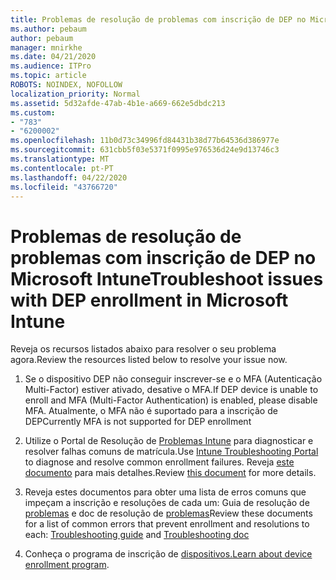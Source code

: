 ```yaml
---
title: Problemas de resolução de problemas com inscrição de DEP no Microsoft Intune
ms.author: pebaum
author: pebaum
manager: mnirkhe
ms.date: 04/21/2020
ms.audience: ITPro
ms.topic: article
ROBOTS: NOINDEX, NOFOLLOW
localization_priority: Normal
ms.assetid: 5d32afde-47ab-4b1e-a669-662e5dbdc213
ms.custom:
- "783"
- "6200002"
ms.openlocfilehash: 11b0d73c34996fd84431b38d77b64536d386977e
ms.sourcegitcommit: 631cbb5f03e5371f0995e976536d24e9d13746c3
ms.translationtype: MT
ms.contentlocale: pt-PT
ms.lasthandoff: 04/22/2020
ms.locfileid: "43766720"
---
```

# <a name="troubleshoot-issues-with-dep-enrollment-in-microsoft-intune"></a><span data-ttu-id="446e0-102">Problemas de resolução de problemas com inscrição de DEP no Microsoft Intune</span><span class="sxs-lookup"><span data-stu-id="446e0-102">Troubleshoot issues with DEP enrollment in Microsoft Intune</span></span>

<span data-ttu-id="446e0-103">Reveja os recursos listados abaixo para resolver o seu problema agora.</span><span class="sxs-lookup"><span data-stu-id="446e0-103">Review the resources listed below to resolve your issue now.</span></span>
  
1. <span data-ttu-id="446e0-104">Se o dispositivo DEP não conseguir inscrever-se e o MFA (Autenticação Multi-Factor) estiver ativado, desative o MFA.</span><span class="sxs-lookup"><span data-stu-id="446e0-104">If DEP device is unable to enroll and MFA (Multi-Factor Authentication) is enabled, please disable MFA.</span></span> <span data-ttu-id="446e0-105">Atualmente, o MFA não é suportado para a inscrição de DEP</span><span class="sxs-lookup"><span data-stu-id="446e0-105">Currently MFA is not supported for DEP enrollment</span></span>

2. <span data-ttu-id="446e0-106">Utilize o Portal de Resolução de [Problemas Intune](https://devicemanagement.microsoft.com/#blade/Microsoft_Intune_DeviceSettings/TroubleshootBlade) para diagnosticar e resolver falhas comuns de matrícula.</span><span class="sxs-lookup"><span data-stu-id="446e0-106">Use [Intune Troubleshooting Portal](https://devicemanagement.microsoft.com/#blade/Microsoft_Intune_DeviceSettings/TroubleshootBlade) to diagnose and resolve common enrollment failures.</span></span> <span data-ttu-id="446e0-107">Reveja [este documento](https://docs.microsoft.com/intune/help-desk-operators) para mais detalhes.</span><span class="sxs-lookup"><span data-stu-id="446e0-107">Review [this document](https://docs.microsoft.com/intune/help-desk-operators) for more details.</span></span>

3. <span data-ttu-id="446e0-108">Reveja estes documentos para obter uma lista de erros comuns que impeçam a inscrição e resoluções de cada um: Guia de resolução de [problemas](https://support.microsoft.com/help/4039809/troubleshooting-ios-device-enrollment-in-intune) e doc de resolução de [problemas](https://docs.microsoft.com/intune-classic/troubleshoot/troubleshoot-device-enrollment-in-intune)</span><span class="sxs-lookup"><span data-stu-id="446e0-108">Review these documents for a list of common errors that prevent enrollment and resolutions to each: [Troubleshooting guide](https://support.microsoft.com/help/4039809/troubleshooting-ios-device-enrollment-in-intune) and [Troubleshooting doc](https://docs.microsoft.com/intune-classic/troubleshoot/troubleshoot-device-enrollment-in-intune)</span></span>

4. <span data-ttu-id="446e0-109">Conheça o programa de inscrição de [dispositivos.](https://docs.microsoft.com/intune/device-enrollment-program-enroll-ios)</span><span class="sxs-lookup"><span data-stu-id="446e0-109">[Learn about device enrollment program](https://docs.microsoft.com/intune/device-enrollment-program-enroll-ios).</span></span>
